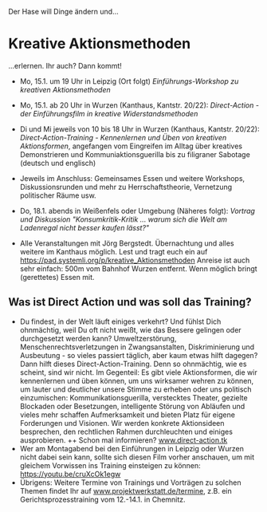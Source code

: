 Der Hase will Dinge ändern und...

# Kreative Aktionsmethoden #

...erlernen. Ihr auch? Dann kommt!

- Mo, 15.1. um 19 Uhr in Leipzig (Ort folgt)
*Einführungs-Workshop zu kreativen Aktionsmethoden* 
- Mo, 15.1. ab 20 Uhr in Wurzen (Kanthaus, Kantstr. 20/22): *Direct-Action - der Einführungsfilm in kreative Widerstandsmethoden*
- Di und Mi jeweils von 10 bis 18 Uhr in Wurzen (Kanthaus, Kantstr. 20/22): *Direct-Action-Training - Kennenlernen und Üben von kreativen Aktionsformen*, angefangen vom Eingreifen im Alltag über kreatives Demonstrieren und Kommuniaktionsguerilla bis zu filigraner Sabotage (deutsch und englisch)
- Jeweils im Anschluss: Gemeinsames Essen und weitere Workshops, Diskussionsrunden und mehr zu Herrschaftstheorie, Vernetzung politischer Räume usw. 
- Do, 18.1. abends in Weißenfels oder Umgebung (Näheres folgt): *Vortrag und Diskussion "Konsumkritik-Kritik ... warum sich die Welt am Ladenregal nicht besser kaufen lässt?"*

- Alle Veranstaltungen mit Jörg Bergstedt.
Übernachtung und alles weitere im Kanthaus möglich. Lest und tragt euch ein auf https://pad.systemli.org/p/kreative_Aktionsmethoden 
Anreise ist auch sehr einfach: 500m vom Bahnhof Wurzen entfernt.
Wenn möglich bringt (gerettetes) Essen mit.



## Was ist Direct Action und was soll das Training? ##

- Du findest, in der Welt läuft einiges verkehrt? Und fühlst Dich ohnmächtig, weil Du oft nicht weißt, wie das Bessere gelingen oder durchgesetzt werden kann? Umweltzerstörung, Menschenrechtsverletzungen in Zwangsanstalten, Diskriminierung und Ausbeutung - so vieles passiert täglich, aber kaum etwas hilft dagegen? Dann hilft dieses Direct-Action-Training. Denn so ohnmächtig, wie es scheint, sind wir nicht. Im Gegenteil: Es gibt viele Aktionsformen, die wir kennenlernen und üben können, um uns wirksamer wehren zu können, um lauter und deutlicher unsere Stimme zu erheben oder uns politisch einzumischen: Kommunikationsguerilla, verstecktes Theater, gezielte Blockaden oder Besetzungen, intelligente Störung von Abläufen und vieles mehr schaffen Aufmerksamkeit und bieten Platz für eigene Forderungen und Visionen. Wir werden konkrete Aktionsideen besprechen, den rechtlichen Rahmen durchleuchten und einiges ausprobieren. ++ Schon mal informieren? www.direct-action.tk 
- Wer am Montagabend bei den Einführungen in Leipzig oder Wurzen nicht dabei sein kann, sollte sich diesen Film vorher anschauen, um mit gleichem Vorwissen ins Training einsteigen zu können: https://youtu.be/cruXcOk1egw
- Übrigens: Weitere Termine von Trainings und Vorträgen zu solchen Themen findet Ihr auf www.projektwerkstatt.de/termine, z.B. ein Gerichtsprozesstraining vom 12.-14.1. in Chemnitz.










